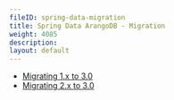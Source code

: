 ```yaml
---
fileID: spring-data-migration
title: Spring Data ArangoDB - Migration
weight: 4085
description: 
layout: default
---
```

- [Migrating 1.x to 3.0](spring-data-migration-migrating-1-x-3-0)
- [Migrating 2.x to 3.0](spring-data-migration-migrating-2-x-3-0)

